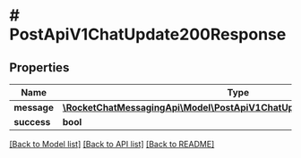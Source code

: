 # # PostApiV1ChatUpdate200Response

## Properties

Name | Type | Description | Notes
------------ | ------------- | ------------- | -------------
**message** | [**\RocketChatMessagingApi\Model\PostApiV1ChatUpdate200ResponseMessage**](PostApiV1ChatUpdate200ResponseMessage.md) |  | [optional]
**success** | **bool** |  | [optional]

[[Back to Model list]](../../README.md#models) [[Back to API list]](../../README.md#endpoints) [[Back to README]](../../README.md)
